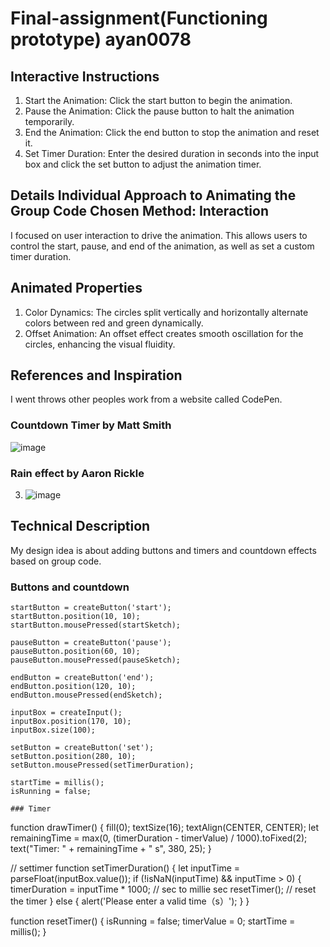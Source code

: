 # Final-assignment(Functioning prototype) ayan0078

## Interactive Instructions
1. Start the Animation: Click the start button to begin the animation.
2. Pause the Animation: Click the pause button to halt the animation temporarily.
3. End the Animation: Click the end button to stop the animation and reset it.
4. Set Timer Duration: Enter the desired duration in seconds into the input box and click the set button to adjust the animation timer.

## Details Individual Approach to Animating the Group Code Chosen Method: Interaction
I focused on user interaction to drive the animation. This allows users to control the start, pause, and end of the animation, as well as set a custom timer duration.
## Animated Properties
1. Color Dynamics: The circles split vertically and horizontally alternate colors between red and green dynamically.
2. Offset Animation: An offset effect creates smooth oscillation for the circles, enhancing the visual fluidity.

## References and Inspiration
I went throws other peoples work from a website called CodePen.
### Countdown Timer by Matt Smith
![image](https://github.com/AnYang0629/Last-assignment/assets/168147119/b5d303b9-8dd0-4c36-90c1-77b0fc617538)
### Rain effect by Aaron Rickle
3. ![image](https://github.com/AnYang0629/Last-assignment/assets/168147119/e0d47e85-b703-4498-84a6-20776e7af220)

## Technical Description
My design idea is about adding buttons and timers and countdown effects based on group code.
### Buttons and countdown
  ```
  startButton = createButton('start');
  startButton.position(10, 10);
  startButton.mousePressed(startSketch);
  
  pauseButton = createButton('pause');
  pauseButton.position(60, 10);
  pauseButton.mousePressed(pauseSketch);
  
  endButton = createButton('end');
  endButton.position(120, 10);
  endButton.mousePressed(endSketch);

  inputBox = createInput();
  inputBox.position(170, 10);
  inputBox.size(100);

  setButton = createButton('set');
  setButton.position(280, 10);
  setButton.mousePressed(setTimerDuration);

  startTime = millis();
  isRunning = false;

  ### Timer
  ```
  function drawTimer() {
  fill(0);
  textSize(16);
  textAlign(CENTER, CENTER);
  let remainingTime = max(0, (timerDuration - timerValue) / 1000).toFixed(2);
  text("Timer: " + remainingTime + " s", 380, 25);
}

// settimer
function setTimerDuration() {
  let inputTime = parseFloat(inputBox.value());
  if (!isNaN(inputTime) && inputTime > 0) {
    timerDuration = inputTime * 1000; // sec to millie sec
    resetTimer(); // reset the timer
  } else {
    alert('Please enter a valid time（s）');
  }
}

function resetTimer() {
  isRunning = false;
  timerValue = 0;
  startTime = millis();
}

